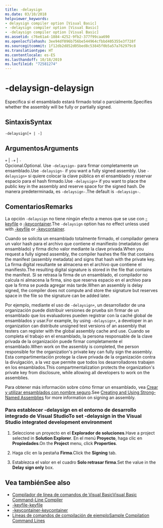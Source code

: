 ```yaml
---
title: -delaysign
ms.date: 03/10/2018
helpviewer_keywords:
- delaysign compiler option [Visual Basic]
- -delaysign compiler option [Visual Basic]
- -delaysign compiler option [Visual Basic]
ms.assetid: c76e61a4-1884-4252-9fb2-377f99caa690
ms.openlocfilehash: 3ee94df096b756be544964cfbbd405355e3f728f
ms.sourcegitcommit: 1f12db2d852d05bed8c53845f0b5a57a762979c8
ms.translationtype: HT
ms.contentlocale: es-ES
ms.lasthandoff: 10/18/2019
ms.locfileid: "72581274"
---
```

# <a name="-delaysign"></a><span data-ttu-id="9c9ea-102">-delaysign</span><span class="sxs-lookup"><span data-stu-id="9c9ea-102">-delaysign</span></span>

<span data-ttu-id="9c9ea-103">Especifica si el ensamblado estará firmado total o parcialmente.</span><span class="sxs-lookup"><span data-stu-id="9c9ea-103">Specifies whether the assembly will be fully or partially signed.</span></span>

## <a name="syntax"></a><span data-ttu-id="9c9ea-104">Sintaxis</span><span class="sxs-lookup"><span data-stu-id="9c9ea-104">Syntax</span></span>

```console
-delaysign[+ | -]
```

## <a name="arguments"></a><span data-ttu-id="9c9ea-105">Argumentos</span><span class="sxs-lookup"><span data-stu-id="9c9ea-105">Arguments</span></span>

<span data-ttu-id="9c9ea-106">`+` &#124; `-`</span><span class="sxs-lookup"><span data-stu-id="9c9ea-106">`+` &#124; `-`</span></span>  
<span data-ttu-id="9c9ea-107">Opcional.</span><span class="sxs-lookup"><span data-stu-id="9c9ea-107">Optional.</span></span> <span data-ttu-id="9c9ea-108">Use `-delaysign-` para firmar completamente un ensamblado.</span><span class="sxs-lookup"><span data-stu-id="9c9ea-108">Use `-delaysign-` if you want a fully signed assembly.</span></span> <span data-ttu-id="9c9ea-109">Use `-delaysign+` si quiere colocar la clave pública en el ensamblado y reservar espacio para el hash firmado.</span><span class="sxs-lookup"><span data-stu-id="9c9ea-109">Use `-delaysign+` if you want to place the public key in the assembly and reserve space for the signed hash.</span></span> <span data-ttu-id="9c9ea-110">De manera predeterminada, es `-delaysign-`.</span><span class="sxs-lookup"><span data-stu-id="9c9ea-110">The default is `-delaysign-`.</span></span>

## <a name="remarks"></a><span data-ttu-id="9c9ea-111">Comentarios</span><span class="sxs-lookup"><span data-stu-id="9c9ea-111">Remarks</span></span>

<span data-ttu-id="9c9ea-112">La opción `-delaysign` no tiene ningún efecto a menos que se use con [-keyfile](../../../visual-basic/reference/command-line-compiler/keyfile.md) o [-keycontainer](../../../visual-basic/reference/command-line-compiler/keycontainer.md).</span><span class="sxs-lookup"><span data-stu-id="9c9ea-112">The `-delaysign` option has no effect unless used with [-keyfile](../../../visual-basic/reference/command-line-compiler/keyfile.md) or [-keycontainer](../../../visual-basic/reference/command-line-compiler/keycontainer.md).</span></span>

<span data-ttu-id="9c9ea-113">Cuando se solicita un ensamblado totalmente firmado, el compilador genera un valor hash para el archivo que contiene el manifiesto (metadatos del ensamblado) y firma dicho valor mediante la clave privada.</span><span class="sxs-lookup"><span data-stu-id="9c9ea-113">When you request a fully signed assembly, the compiler hashes the file that contains the manifest (assembly metadata) and signs that hash with the private key.</span></span> <span data-ttu-id="9c9ea-114">La firma digital resultante se almacena en el archivo que contiene el manifiesto.</span><span class="sxs-lookup"><span data-stu-id="9c9ea-114">The resulting digital signature is stored in the file that contains the manifest.</span></span> <span data-ttu-id="9c9ea-115">Si se retrasa la firma de un ensamblado, el compilador no calcula ni almacena la firma, sino que reserva espacio en el archivo para que la firma se pueda agregar más tarde.</span><span class="sxs-lookup"><span data-stu-id="9c9ea-115">When an assembly is delay signed, the compiler does not compute and store the signature but reserves space in the file so the signature can be added later.</span></span>

<span data-ttu-id="9c9ea-116">Por ejemplo, mediante el uso de `-delaysign+`, un desarrollador de una organización puede distribuir versiones de prueba sin firmar de un ensamblado que los evaluadores pueden registrar con la caché global de ensamblados y usar.</span><span class="sxs-lookup"><span data-stu-id="9c9ea-116">For example, by using `-delaysign+`, a developer in an organization can distribute unsigned test versions of an assembly that testers can register with the global assembly cache and use.</span></span> <span data-ttu-id="9c9ea-117">Cuando se completa el trabajo en el ensamblado, la persona responsable de la clave privada de la organización puede firmar completamente el ensamblado.</span><span class="sxs-lookup"><span data-stu-id="9c9ea-117">When work on the assembly is completed, the person responsible for the organization's private key can fully sign the assembly.</span></span> <span data-ttu-id="9c9ea-118">Esta compartimentación protege la clave privada de la organización contra la divulgación, a la vez que permite que todos los desarrolladores trabajen en los ensamblados.</span><span class="sxs-lookup"><span data-stu-id="9c9ea-118">This compartmentalization protects the organization's private key from disclosure, while allowing all developers to work on the assemblies.</span></span>

<span data-ttu-id="9c9ea-119">Para obtener más información sobre cómo firmar un ensamblado, vea [Crear y utilizar ensamblados con nombre seguro](../../../standard/assembly/create-use-strong-named.md).</span><span class="sxs-lookup"><span data-stu-id="9c9ea-119">See [Creating and Using Strong-Named Assemblies](../../../standard/assembly/create-use-strong-named.md) for more information on signing an assembly.</span></span>

### <a name="to-set--delaysign-in-the-visual-studio-integrated-development-environment"></a><span data-ttu-id="9c9ea-120">Para establecer -delaysign en el entorno de desarrollo integrado de Visual Studio</span><span class="sxs-lookup"><span data-stu-id="9c9ea-120">To set -delaysign in the Visual Studio integrated development environment</span></span>

1. <span data-ttu-id="9c9ea-121">Seleccione un proyecto en el **Explorador de soluciones**.</span><span class="sxs-lookup"><span data-stu-id="9c9ea-121">Have a project selected in **Solution Explorer**.</span></span> <span data-ttu-id="9c9ea-122">En el menú **Proyecto**, haga clic en **Propiedades**.</span><span class="sxs-lookup"><span data-stu-id="9c9ea-122">On the **Project** menu, click **Properties**.</span></span>

2. <span data-ttu-id="9c9ea-123">Haga clic en la pestaña **Firma**.</span><span class="sxs-lookup"><span data-stu-id="9c9ea-123">Click the **Signing** tab.</span></span>

3. <span data-ttu-id="9c9ea-124">Establezca el valor en el cuadro **Solo retrasar firma**.</span><span class="sxs-lookup"><span data-stu-id="9c9ea-124">Set the value in the **Delay sign only** box.</span></span>

## <a name="see-also"></a><span data-ttu-id="9c9ea-125">Vea también</span><span class="sxs-lookup"><span data-stu-id="9c9ea-125">See also</span></span>

- [<span data-ttu-id="9c9ea-126">Compilador de línea de comandos de Visual Basic</span><span class="sxs-lookup"><span data-stu-id="9c9ea-126">Visual Basic Command-Line Compiler</span></span>](../../../visual-basic/reference/command-line-compiler/index.md)
- [<span data-ttu-id="9c9ea-127">-keyfile</span><span class="sxs-lookup"><span data-stu-id="9c9ea-127">-keyfile</span></span>](../../../visual-basic/reference/command-line-compiler/keyfile.md)
- [<span data-ttu-id="9c9ea-128">-keycontainer</span><span class="sxs-lookup"><span data-stu-id="9c9ea-128">-keycontainer</span></span>](../../../visual-basic/reference/command-line-compiler/keycontainer.md)
- [<span data-ttu-id="9c9ea-129">Líneas de comandos de compilación de ejemplo</span><span class="sxs-lookup"><span data-stu-id="9c9ea-129">Sample Compilation Command Lines</span></span>](../../../visual-basic/reference/command-line-compiler/sample-compilation-command-lines.md)
